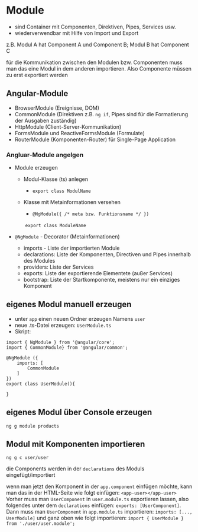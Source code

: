 # Module

* sind Container mit Componenten, Direktiven, Pipes, Services usw.
* wiederverwendbar mit  Hilfe von Import und Export



z.B. Modul A hat Component A und Component B; Modul B hat Component C

für die Kommunikation zwischen den Modulen bzw. Componenten muss man das eine Modul in dem anderen importieren. Also Componente müssen zu erst exportiert werden



## Angular-Module

* BrowserModule (Ereignisse, DOM)
* CommonModule (Direktiven z.B. `ng if`, Pipes sind für die Formatierung der Ausgaben zuständig)
* HttpModule (Client-Server-Kommunikation)
* FormsModule und ReactiveFormsModule (Formulate)
* RouterModule (Komponenten-Router) für Single-Page Application



### Angluar-Module angelgen

* Module erzeugen

  * Modul-Klasse (ts) anlegen

    * `export class ModulName`

  * Klasse mit Metainformationen versehen

    * `@NgModule({ /* meta bzw. Funktionsname */ })`

    ​        `export class ModuleName`

* `@NgModule`  - Decorator (Metainformationen)
  * imports - Liste der importierten Module
  * declarations: Liste der Komponenten, Directiven und Pipes innerhalb des Modules
  * providers: Liste der Services
  * exports: Liste der exportierende Elementete (außer Services)
  * bootstrap: Liste der Startkomponente, meistens nur ein einziges Komponent



## eigenes Modul manuell erzeugen

* unter `app` einen neuen Ordner erzeugen Namens `user`
* neue .ts-Datei erzeugen: `UserModule.ts`
* Skript: 
```
import { NgModule } from '@angular/core';
import { CommonModule} from '@angular/common';

@NgModule ({
	imports: [
		CommonModule
	]
}) 
export class UserModule(){

}
```

## eigenes Modul über Console erzeugen
`ng g module products`

## Modul mit Komponenten importieren
`ng g c user/user`

die Components werden in der `declarations` des Moduls eingefügt/importiert

wenn man jetzt den Komponent in der `app.component` einfügen möchte, kann man das in der HTML-Seite wie folgt einfügen: `<app-user></app-user>`
Vorher muss man `UserComponent` in `user.module.ts` exportieren lassen, also folgendes unter dem `declarations` einfügen: `exports: [UserComponent]`. 
Dann muss man `UserComponent` in `app.module.ts` importieren: `imports: [..., UserModule]` und ganz oben wie folgt importieren: `import { UserModule } from './user/user.module';`









